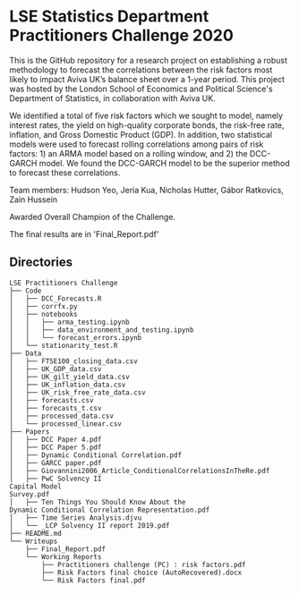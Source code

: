 # LSE Statistics Department Practitioners Challenge 2020

This is the GitHub repository for a research project on establishing a robust methodology to forecast the correlations between the risk factors most likely to impact Aviva UK’s balance sheet over a 1-year period. This project was hosted by the London School of Economics and Political Science's Department of Statistics, in collaboration with Aviva UK.

We identified a total of five risk factors which we sought to model, namely interest rates, the yield on high-quality corporate bonds, the risk-free rate, inflation, and Gross Domestic Product (GDP). In addition, two statistical models were used to forecast rolling correlations among pairs of risk factors: 1) an ARMA model based on a rolling window, and 2) the DCC-GARCH model. We found the DCC-GARCH model to be the superior method to forecast these correlations.

Team members: Hudson Yeo, Jeria Kua, Nicholas Hutter, Gábor Ratkovics, Zain Hussein

Awarded Overall Champion of the Challenge.

The final results are in 'Final_Report.pdf'

## Directories

```
LSE Practitioners Challenge
├── Code
│   ├── DCC_Forecasts.R
│   ├── corrfx.py
│   ├── notebooks
│   │   ├── arma_testing.ipynb
│   │   ├── data_environment_and_testing.ipynb
│   │   └── forecast_errors.ipynb
│   └── stationarity_test.R
├── Data
│   ├── FTSE100_closing_data.csv
│   ├── UK_GDP_data.csv
│   ├── UK_gilt_yield_data.csv
│   ├── UK_inflation_data.csv
│   ├── UK_risk_free_rate_data.csv
│   ├── forecasts.csv
│   ├── forecasts_t.csv
│   ├── processed_data.csv
│   └── processed_linear.csv
├── Papers
│   ├── DCC Paper 4.pdf
│   ├── DCC Paper 5.pdf
│   ├── Dynamic Conditional Correlation.pdf
│   ├── GARCC paper.pdf
│   ├── Giovannini2006_Article_ConditionalCorrelationsInTheRe.pdf
│   ├── PwC Solvency II
Capital Model
Survey.pdf
│   ├── Ten Things You Should Know About the
Dynamic Conditional Correlation Representation.pdf
│   ├── Time Series Analysis.djvu
│   └── _LCP Solvency II report 2019.pdf
├── README.md
└── Writeups
    ├── Final_Report.pdf
    └── Working Reports
        ├── Practitioners challenge (PC) : risk factors.pdf
        ├── Risk Factors final choice (AutoRecovered).docx
        └── Risk Factors final.pdf
